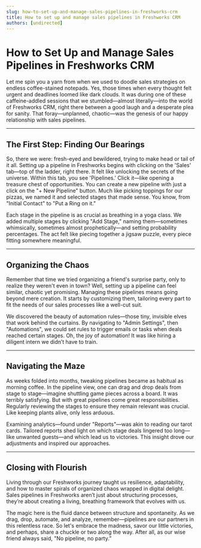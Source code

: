 ```yaml
---
slug: how-to-set-up-and-manage-sales-pipelines-in-freshworks-crm
title: How to set up and manage sales pipelines in Freshworks CRM
authors: [undirected]
---
```


# How to Set Up and Manage Sales Pipelines in Freshworks CRM

Let me spin you a yarn from when we used to doodle sales strategies on endless coffee-stained notepads. Yes, those times when every thought felt urgent and deadlines loomed like dark clouds. It was during one of these caffeine-addled sessions that we stumbled—almost literally—into the world of Freshworks CRM, right there between a good laugh and a desperate plea for sanity. That foray—unplanned, chaotic—was the genesis of our happy relationship with sales pipelines.

---

## The First Step: Finding Our Bearings

So, there we were: fresh-eyed and bewildered, trying to make head or tail of it all. Setting up a pipeline in Freshworks begins with clicking on the 'Sales' tab—top of the ladder, right there. It felt like unlocking the secrets of the universe. Within this tab, you see 'Pipelines.' Click it—like opening a treasure chest of opportunities. You can create a new pipeline with just a click on the "+ New Pipeline" button. Much like picking toppings for our pizzas, we named it and selected stages that made sense. You know, from "Initial Contact" to "Put a Ring on it."

Each stage in the pipeline is as crucial as breathing in a yoga class. We added multiple stages by clicking "Add Stage," naming them—sometimes whimsically, sometimes almost prophetically—and setting probability percentages. The act felt like piecing together a jigsaw puzzle, every piece fitting somewhere meaningful.

---

## Organizing the Chaos

Remember that time we tried organizing a friend's surprise party, only to realize they weren't even in town? Well, setting up a pipeline can feel similar, chaotic yet promising. Managing these pipelines means going beyond mere creation. It starts by customizing them, tailoring every part to fit the needs of our sales processes like a well-cut suit.

We discovered the beauty of automation rules—those tiny, invisible elves that work behind the curtains. By navigating to "Admin Settings", then "Automations", we could set rules to trigger emails or tasks when deals reached certain stages. Oh, the joy of automation! It was like hiring a diligent intern we didn’t have to train.

---

## Navigating the Maze

As weeks folded into months, tweaking pipelines became as habitual as morning coffee. In the pipeline view, one can drag and drop deals from stage to stage—imagine shuttling game pieces across a board. It was terribly satisfying. But with great pipelines come great responsibilities. Regularly reviewing the stages to ensure they remain relevant was crucial. Like keeping plants alive, only less arduous.

Examining analytics—found under "Reports"—was akin to reading our tarot cards. Tailored reports shed light on which stage deals lingered too long—like unwanted guests—and which lead us to victories. This insight drove our adjustments and inspired our approaches.

---

## Closing with Flourish

Living through our Freshworks journey taught us resilience, adaptability, and how to master spirals of organized chaos wrapped in digital delight. Sales pipelines in Freshworks aren’t just about structuring processes, they’re about creating a living, breathing framework that evolves with us.

The magic here is the fluid dance between structure and spontaneity. As we drag, drop, automate, and analyze, remember—pipelines are our partners in this relentless race. So let's embrace the madness, savor our little victories, and perhaps, share a chuckle or two along the way. After all, as our wise friend always said, "No pipeline, no party.”